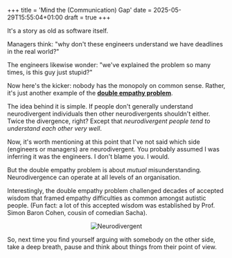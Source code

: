 +++
title = 'Mind the (Communication) Gap'
date = 2025-05-29T15:55:04+01:00
draft = true
+++

It's a story as old as software itself.

Managers think: "why don't these engineers understand we have deadlines in the real world?"

The engineers likewise wonder: "we've explained the problem so many times, is this guy just stupid?"

Now here's the kicker: nobody has the monopoly on common sense. Rather, it's just another example of the [**double empathy problem**](https://en.wikipedia.org/wiki/Double_empathy_problem).

The idea behind it is simple. If people don't generally understand neurodivergent individuals then other neurodivergents shouldn't either. Twice the divergence, right?  Except that *neurodivergent people tend to understand each other very well*.  

Now, it's worth mentioning at this point that I've not said which side (engineers or managers) are neurodivergent. 
You probably assumed I was inferring it was the engineers. 
I don't blame you. I would.


But the double empathy problem is about *mutual* misunderstanding. 
Neurodivergence can operate at all levels of an organisation.

Interestingly, the double empathy problem challenged decades of accepted wisdom that framed empathy difficulties as common amongst autistic people.
(Fun fact: a lot of this accepted wisdom was established by Prof. Simon Baron Cohen, cousin of comedian Sacha).

<div style="text-align: center;">
  <img src="/img/blog/ali_g_autistic.jpg" alt="Neurodivergent" />
</div>


So, next time you find yourself arguing with somebody on the other side, take a deep breath, pause and think about things from their point of view.
